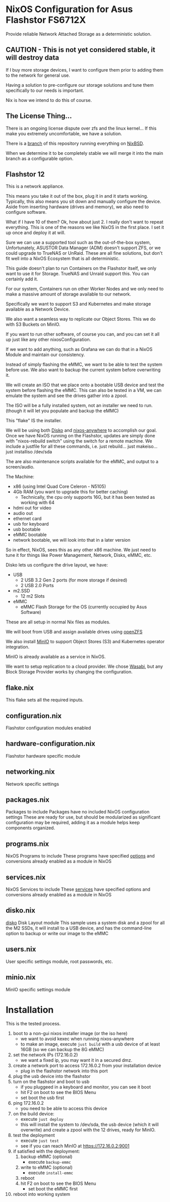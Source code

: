 # NixOS Configuration for Asus Flashstor FS6712X
Provide reliable Network Attached Storage as a deterministic solution.

## **CAUTION** - This is not yet considered stable, it will destroy data

If I buy more storage devices, I want to configure them prior to adding them to the network for general use.

Having a solution to pre-configure our storage solutions and tune them specifically to our needs is important.

Nix is how we intend to do this of course.

## The License Thing...
There is an ongoing license dispute over zfs and the linux kernel... If this make you extremely uncomfortable, we have a solution.

There is a [branch](https://github.com/thecowboyai/nixos-flashstor/tree/nixbsd) of this repository running everything on [NixBSD](https://github.com/nixos-bsd/nixbsd).

When we determine it to be completely stable we will merge it into the main branch as a configurable option.

## Flashstor 12
This is a network appliance.

This means you take it out of the box, plug it in and it starts working. Typically, this also means you sit down and manually configure the device. Aside from inserting hardware (drives and memory), we also need to configure software.

What if I have 10 of them? Ok, how about just 2.
I really don't want to repeat everything.
This is one of the reasons we like NixOS in the first place. I set it up once and deploy it at will.

Sure we can use a supported tool such as the out-of-the-box system, Unfortunately, ASUSTOR Data Manager (ADM) doesn't support ZFS, or we could upgrade to TrueNAS or UnRaid. These are all fine solutions, but don't fit well into a NixOS Ecosystem that is all deterministic.

This guide doesn't plan to run Containers on the Flashstor itself, we only want to use it for Storage. TrueNAS and Unraid support this. You can certainly add it.

For our system, Containers run on other Worker Nodes and we only need to make a massive amount of storage available to our network.

Specifically we want to support S3 and Kubernetes and make storage available as a Network Device.

We also want a seamless way to replicate our Object Stores.
This we do with S3 Buckets on MinIO.

If you want to run other software, of course you can, and you can set it all up just like any other nixosConfiguration.

If we want to add anything, such as Grafana we can do that in a NixOS Module and maintain our consistency.

Instead of simply flashing the eMMC, we want to be able to test the system before use.  We also want to backup the current system before overwriting it.

We will create an ISO that we place onto a bootable USB device and test the system before flashing the eMMC. This can also be tested in a VM, we can emulate the system and see the drives gather into a zpool.

The ISO will be a fully installed system, not an installer we need to run. (though it will let you populate and backup the eMMC)

This "flake" IS the installer.

We will be using both [Disko](https://github.com/nix-community/disko) and [nixos-anywhere](https://github.com/nix-community/nixos-anywhere) to accomplish our goal. Once we have NixOS running on the Flashstor, updates are simply done with "nixos-rebuild switch" using the switch for a remote machine. We include a justfile for all these commands, i.e. just rebuild... just makeiso... just installiso /dev/sda

The are also maintenance scripts available for the eMMC, and output to a screen/audio.

The Machine:
  - x86 (using Intel Quad Core Celeron - N5105)
  - 4Gb RAM (you want to upgrade this for better caching)
    - Technically, the cpu only supports 16G, but it has been tested as working with 64
  - hdmi out for video
  - audio out
  - ethernet card
  - usb for keyboard
  - usb bootable
  - eMMC bootable
  - network bootable, we will look into that in a later version

So in effect, NixOS, sees this as any other x86 machine.
We just need to tune it for things like Power Management, Network, Disks, eMMC, etc.

Disko lets us configure the drive layout, we have:

- USB
  - 2 USB 3.2 Gen 2 ports (for more storage if desired)
  - 2 USB 2.0 Ports 
- m2.SSD
  - 12 m2 Slots
- eMMC
  - eMMC Flash Storage for the OS (currently occupied by Asus Software)

These are all setup in normal Nix files as modules.

We will boot from USB and assign available drives using [openZFS](https://openzfs.org/wiki/Main_Page)

We also install [MinIO](https://min.io/) to support Object Stores (S3) and Kubernetes operator integration.

MinIO is already available as a service in NixOS.

We want to setup replication to a cloud provider. We chose [Wasabi](https://wasabi.com/), but any Block Storage Provider works by changing the configuration.

## flake.nix
This flake sets all the required inputs.

## configuration.nix
Flashstor configuration modules enabled

## hardware-configuration.nix
Flashstor hardware specific module

## networking.nix
Network specific settings

## packages.nix
Packages to include
Packages have no included NixOS configuration settings
These are ready for use, but should be modularized as significant configuration may be required, adding it as a module helps keep components organized.

## programs.nix
NixOS Programs to include
These programs have specified [options](https://search.nixos.org/options?channel=unstable&from=0&size=50&sort=alpha_asc&type=packages&query=programs.) and conversions already enabled as a module in NixOS

## services.nix
NixOS Services to include
These [services](https://search.nixos.org/options?channel=unstable&from=0&size=50&sort=alpha_asc&type=packages&query=services.) have specified options and conversions already enabled as a module in NixOS

## disko.nix
[disko](https://github.com/nix-community/disko) Disk Layout module
This sample uses a system disk and a zpool for all the M2 SSDs, it will install to a USB device, and has the command-line option to backup or write our image to the eMMC

## users.nix
User specific settings module, root passwords, etc.

## minio.nix
MinIO specific settings module

# Installation

This is the tested process.

1.  boot to a non-gui nixos installer image (or the iso here)
    -  we want to avoid kexec when running nixos-anywhere
    -  to make an image, execute ```just build``` with a usb device of at least 16GB (so we can backup the 8G eMMC)
2.  set the network IPs (172.16.0.2)
    -  we want a fixed ip, you may want it in a secured dmz.
3.  create a network port to access 172.16.0.2 from your installation device
    -  plug in the flashstor network into this port
4.  plug the usb device into the flashstor
5.  turn on the flashstor and boot to usb  
    - if you pluggeed in a keyboard and monitor, you can see it boot
    - hit F2 on boot to see the BIOS Menu
    - set boot the usb first
6.  ping 172.16.0.2
    -  you need to be able to access this device
7.  on the build device:
    - execute ```just deploy```
    - this will install the system to /dev/sda, the usb device (which it will overwrite) and create a zpool with the 12 drives, ready for MinIO.
8.  test the deployment
    - execute ```just test```  
    - see if you can reach MinIO at https://172.16.0.2:9001
9.  if satisfied with the deployment:
    1.  backup eMMC (optional)
        - execute ```backup-emmc```
    2.  write to eMMC (optional)
        - execute ```install-emmc```
    3.  reboot
    4.  hit F2 on boot to see the BIOS Menu
        - set boot the eMMC first
10. reboot into working system

